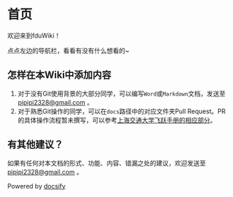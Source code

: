 # 首页

欢迎来到fduWiki！

点点左边的导航栏，看看有没有什么想看的~

## 怎样在本Wiki中添加内容

1. 对于没有Git使用背景的大部分同学，可以编写`Word`或`Markdown`文档，发送至 pipipi2328@gmail.com 。
2. 对于熟悉Git操作的同学，可以在`docs`路径中的对应文件夹Pull Request。PR的具体操作流程暂未撰写，可以参考[上海交通大学飞跃手册的相应部分](https://survivesjtu.github.io/SJTU-Application/#/%E5%A6%82%E4%BD%95%E8%BF%9B%E8%A1%8C%E7%BB%8F%E9%AA%8C%E5%88%86%E4%BA%AB)。

## 有其他建议？

如果有任何对本文档的形式、功能、内容、错漏之处的建议，欢迎发送至 pipipi2328@gmail.com 。



Powered by [docsify](https://docsify.js.org/#/zh-cn/)
